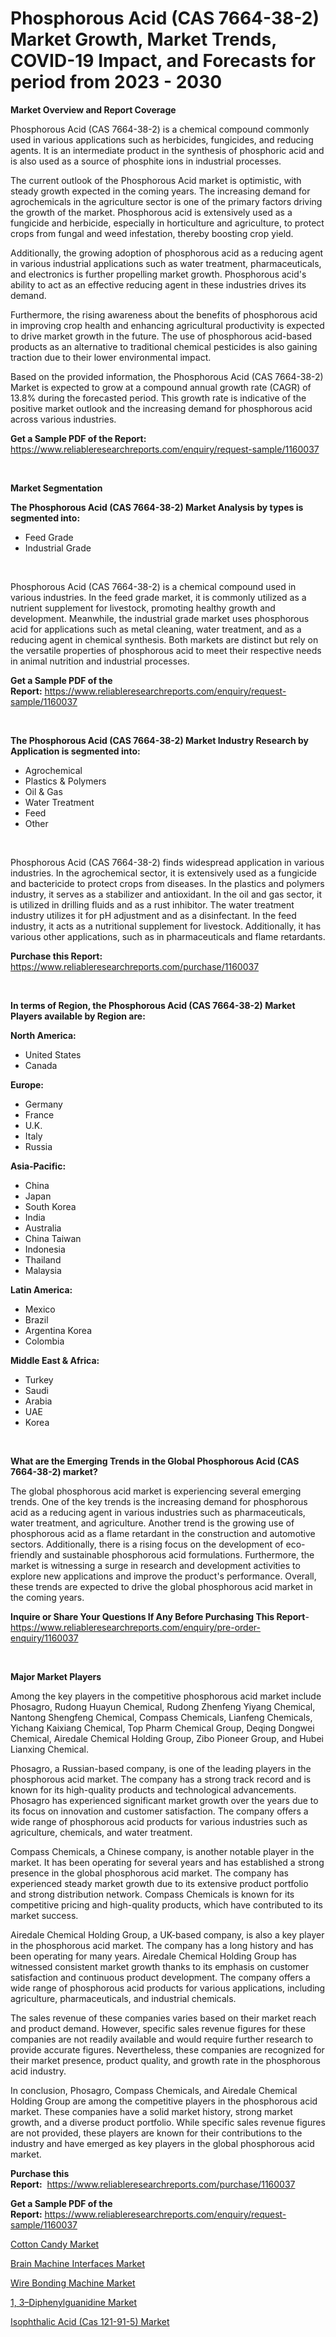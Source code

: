 <p><h1>Phosphorous Acid (CAS 7664-38-2) Market Growth, Market Trends, COVID-19 Impact, and Forecasts for period from 2023 - 2030</h1></p><p><strong>Market Overview and Report Coverage</strong></p>
<p><p>Phosphorous Acid (CAS 7664-38-2) is a chemical compound commonly used in various applications such as herbicides, fungicides, and reducing agents. It is an intermediate product in the synthesis of phosphoric acid and is also used as a source of phosphite ions in industrial processes. </p><p>The current outlook of the Phosphorous Acid market is optimistic, with steady growth expected in the coming years. The increasing demand for agrochemicals in the agriculture sector is one of the primary factors driving the growth of the market. Phosphorous acid is extensively used as a fungicide and herbicide, especially in horticulture and agriculture, to protect crops from fungal and weed infestation, thereby boosting crop yield.</p><p>Additionally, the growing adoption of phosphorous acid as a reducing agent in various industrial applications such as water treatment, pharmaceuticals, and electronics is further propelling market growth. Phosphorous acid's ability to act as an effective reducing agent in these industries drives its demand.</p><p>Furthermore, the rising awareness about the benefits of phosphorous acid in improving crop health and enhancing agricultural productivity is expected to drive market growth in the future. The use of phosphorous acid-based products as an alternative to traditional chemical pesticides is also gaining traction due to their lower environmental impact.</p><p>Based on the provided information, the Phosphorous Acid (CAS 7664-38-2) Market is expected to grow at a compound annual growth rate (CAGR) of 13.8% during the forecasted period. This growth rate is indicative of the positive market outlook and the increasing demand for phosphorous acid across various industries.</p></p>
<p><strong>Get a Sample PDF of the Report:</strong> <a href="https://www.reliableresearchreports.com/enquiry/request-sample/1160037">https://www.reliableresearchreports.com/enquiry/request-sample/1160037</a></p>
<p>&nbsp;</p>
<p><strong>Market Segmentation</strong></p>
<p><strong>The Phosphorous Acid (CAS 7664-38-2) Market Analysis by types is segmented into:</strong></p>
<p><ul><li>Feed Grade</li><li>Industrial Grade</li></ul></p>
<p>&nbsp;</p>
<p><p>Phosphorous Acid (CAS 7664-38-2) is a chemical compound used in various industries. In the feed grade market, it is commonly utilized as a nutrient supplement for livestock, promoting healthy growth and development. Meanwhile, the industrial grade market uses phosphorous acid for applications such as metal cleaning, water treatment, and as a reducing agent in chemical synthesis. Both markets are distinct but rely on the versatile properties of phosphorous acid to meet their respective needs in animal nutrition and industrial processes.</p></p>
<p><strong>Get a Sample PDF of the Report:</strong>&nbsp;<a href="https://www.reliableresearchreports.com/enquiry/request-sample/1160037">https://www.reliableresearchreports.com/enquiry/request-sample/1160037</a></p>
<p>&nbsp;</p>
<p><strong>The Phosphorous Acid (CAS 7664-38-2) Market Industry Research by Application is segmented into:</strong></p>
<p><ul><li>Agrochemical</li><li>Plastics & Polymers</li><li>Oil & Gas</li><li>Water Treatment</li><li>Feed</li><li>Other</li></ul></p>
<p>&nbsp;</p>
<p><p>Phosphorous Acid (CAS 7664-38-2) finds widespread application in various industries. In the agrochemical sector, it is extensively used as a fungicide and bactericide to protect crops from diseases. In the plastics and polymers industry, it serves as a stabilizer and antioxidant. In the oil and gas sector, it is utilized in drilling fluids and as a rust inhibitor. The water treatment industry utilizes it for pH adjustment and as a disinfectant. In the feed industry, it acts as a nutritional supplement for livestock. Additionally, it has various other applications, such as in pharmaceuticals and flame retardants.</p></p>
<p><strong>Purchase this Report:</strong>&nbsp; <a href="https://www.reliableresearchreports.com/purchase/1160037">https://www.reliableresearchreports.com/purchase/1160037</a></p>
<p>&nbsp;</p>
<p><strong>In terms of Region, the Phosphorous Acid (CAS 7664-38-2) Market Players available by Region are:</strong></p>
<p>
    <p> <strong> North America: </strong>
        <ul>
            <li>United States</li>
            <li>Canada</li>
        </ul>
        </p> 
    <p> <strong> Europe: </strong>
        <ul>
            <li>Germany</li>
            <li>France</li>
            <li>U.K.</li>
            <li>Italy</li>
            <li>Russia</li>
        </ul>
        </p> 
    <p> <strong> Asia-Pacific: </strong>
        <ul>
            <li>China</li>
            <li>Japan</li>
            <li>South Korea</li>
            <li>India</li>
            <li>Australia</li>
            <li>China Taiwan</li>
            <li>Indonesia</li>
            <li>Thailand</li>
            <li>Malaysia</li>
        </ul>
        </p> 
    <p> <strong> Latin America: </strong>
        <ul>
            <li>Mexico</li>
            <li>Brazil</li>
            <li>Argentina Korea</li>
            <li>Colombia</li>
        </ul>
        </p> 
    <p> <strong> Middle East & Africa: </strong>
        <ul>
            <li>Turkey</li>
            <li>Saudi</li>
            <li>Arabia</li>
            <li>UAE</li>
            <li>Korea</li>
        </ul>
    </p>
    </p>
<p>&nbsp;</p>
<p><strong>What are the Emerging Trends in the Global Phosphorous Acid (CAS 7664-38-2) market?</strong></p>
<p><p>The global phosphorous acid market is experiencing several emerging trends. One of the key trends is the increasing demand for phosphorous acid as a reducing agent in various industries such as pharmaceuticals, water treatment, and agriculture. Another trend is the growing use of phosphorous acid as a flame retardant in the construction and automotive sectors. Additionally, there is a rising focus on the development of eco-friendly and sustainable phosphorous acid formulations. Furthermore, the market is witnessing a surge in research and development activities to explore new applications and improve the product's performance. Overall, these trends are expected to drive the global phosphorous acid market in the coming years.</p></p>
<p><strong>Inquire or Share Your Questions If Any Before Purchasing This Report</strong>- <a href="https://www.reliableresearchreports.com/enquiry/pre-order-enquiry/1160037">https://www.reliableresearchreports.com/enquiry/pre-order-enquiry/1160037</a></p>
<p>&nbsp;</p>
<p><strong>Major Market Players</strong></p>
<p><p>Among the key players in the competitive phosphorous acid market include Phosagro, Rudong Huayun Chemical, Rudong Zhenfeng Yiyang Chemical, Nantong Shengfeng Chemical, Compass Chemicals, Lianfeng Chemicals, Yichang Kaixiang Chemical, Top Pharm Chemical Group, Deqing Dongwei Chemical, Airedale Chemical Holding Group, Zibo Pioneer Group, and Hubei Lianxing Chemical.</p><p>Phosagro, a Russian-based company, is one of the leading players in the phosphorous acid market. The company has a strong track record and is known for its high-quality products and technological advancements. Phosagro has experienced significant market growth over the years due to its focus on innovation and customer satisfaction. The company offers a wide range of phosphorous acid products for various industries such as agriculture, chemicals, and water treatment.</p><p>Compass Chemicals, a Chinese company, is another notable player in the market. It has been operating for several years and has established a strong presence in the global phosphorous acid market. The company has experienced steady market growth due to its extensive product portfolio and strong distribution network. Compass Chemicals is known for its competitive pricing and high-quality products, which have contributed to its market success.</p><p>Airedale Chemical Holding Group, a UK-based company, is also a key player in the phosphorous acid market. The company has a long history and has been operating for many years. Airedale Chemical Holding Group has witnessed consistent market growth thanks to its emphasis on customer satisfaction and continuous product development. The company offers a wide range of phosphorous acid products for various applications, including agriculture, pharmaceuticals, and industrial chemicals.</p><p>The sales revenue of these companies varies based on their market reach and product demand. However, specific sales revenue figures for these companies are not readily available and would require further research to provide accurate figures. Nevertheless, these companies are recognized for their market presence, product quality, and growth rate in the phosphorous acid industry.</p><p>In conclusion, Phosagro, Compass Chemicals, and Airedale Chemical Holding Group are among the competitive players in the phosphorous acid market. These companies have a solid market history, strong market growth, and a diverse product portfolio. While specific sales revenue figures are not provided, these players are known for their contributions to the industry and have emerged as key players in the global phosphorous acid market.</p></p>
<p><strong>Purchase this Report:</strong>&nbsp;&nbsp;<a href="https://www.reliableresearchreports.com/purchase/1160037">https://www.reliableresearchreports.com/purchase/1160037</a></p>
<p></p>
<p><strong>Get a Sample PDF of the Report:</strong>&nbsp;<a href="https://www.reliableresearchreports.com/enquiry/request-sample/1160037">https://www.reliableresearchreports.com/enquiry/request-sample/1160037</a></p>
<p><p><a href="https://www.linkedin.com/pulse/cotton-candy-market-size-growth-forecast-from-2023--vl2ae/">Cotton Candy Market</a></p><p><a href="https://medium.com/@nelsonhauck/brain-machine-interfaces-market-size-growth-forecast-2023-2030-469644ffc2a8">Brain Machine Interfaces Market</a></p><p><a href="https://medium.com/@ginawindler1965/wire-bonding-machine-market-size-growth-forecast-2023-2030-22edd83603b5">Wire Bonding Machine Market</a></p><p><a href="https://github.com/castoriffic/Market-Research-Report-List-1/blob/main/1-3diphenylguanidine-market.md">1, 3–Diphenylguanidine Market</a></p><p><a href="https://github.com/ashepherd82/Market-Research-Report-List-1/blob/main/isophthalic-acid-cas-121-91-5-market.md">Isophthalic Acid (Cas 121-91-5) Market</a></p></p>